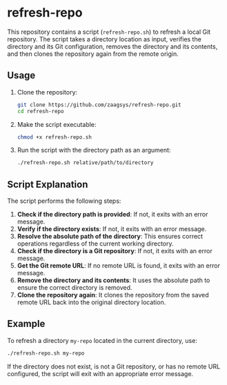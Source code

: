 # refresh-repo

This repository contains a script (`refresh-repo.sh`) to refresh a local Git repository. The script takes a directory location as input, verifies the directory and its Git configuration, removes the directory and its contents, and then clones the repository again from the remote origin.

## Usage

1. Clone the repository:
    ```bash
    git clone https://github.com/zaagsys/refresh-repo.git
    cd refresh-repo
    ```

2. Make the script executable:
    ```bash
    chmod +x refresh-repo.sh
    ```

3. Run the script with the directory path as an argument:
    ```bash
    ./refresh-repo.sh relative/path/to/directory
    ```

## Script Explanation

The script performs the following steps:

1. **Check if the directory path is provided**: If not, it exits with an error message.
2. **Verify if the directory exists**: If not, it exits with an error message.
3. **Resolve the absolute path of the directory**: This ensures correct operations regardless of the current working directory.
4. **Check if the directory is a Git repository**: If not, it exits with an error message.
5. **Get the Git remote URL**: If no remote URL is found, it exits with an error message.
6. **Remove the directory and its contents**: It uses the absolute path to ensure the correct directory is removed.
7. **Clone the repository again**: It clones the repository from the saved remote URL back into the original directory location.

## Example

To refresh a directory `my-repo` located in the current directory, use:

```bash
./refresh-repo.sh my-repo
```
If the directory does not exist, is not a Git repository, or has no remote URL configured, the script will exit with an appropriate error message.
